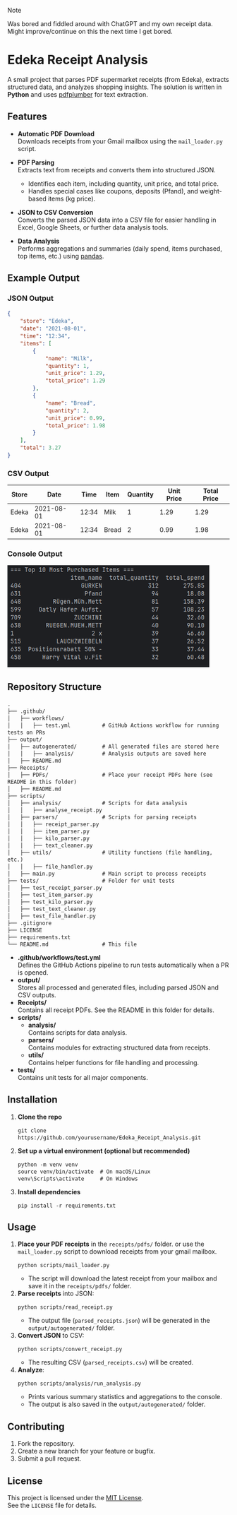 > [!NOTE]  
> Was bored and fiddled around with ChatGPT and my own receipt data.  
> Might improve/continue on this the next time I get bored.

# Edeka Receipt Analysis

A small project that parses PDF supermarket receipts (from Edeka), extracts structured data, and analyzes shopping insights. The solution is written in **Python** and uses [pdfplumber](https://github.com/jsvine/pdfplumber) for text extraction.

## Features

- **Automatic PDF Download**  
  Downloads receipts from your Gmail mailbox using the `mail_loader.py` script.

- **PDF Parsing**  
  Extracts text from receipts and converts them into structured JSON.
    - Identifies each item, including quantity, unit price, and total price.
    - Handles special cases like coupons, deposits (Pfand), and weight-based items (kg price).

- **JSON to CSV Conversion**  
  Converts the parsed JSON data into a CSV file for easier handling in Excel, Google Sheets, or further data analysis tools.

- **Data Analysis**  
  Performs aggregations and summaries (daily spend, items purchased, top items, etc.) using [pandas](https://pandas.pydata.org/).

## Example Output

### JSON Output

```json
{
    "store": "Edeka",
    "date": "2021-08-01",
    "time": "12:34",
    "items": [
        {
            "name": "Milk",
            "quantity": 1,
            "unit_price": 1.29,
            "total_price": 1.29
        },
        {
            "name": "Bread",
            "quantity": 2,
            "unit_price": 0.99,
            "total_price": 1.98
        }
    ],
    "total": 3.27
}
```

### CSV Output

| Store | Date       | Time | Item  | Quantity | Unit Price | Total Price |
|-------|------------|------|-------|----------|------------|-------------|
| Edeka | 2021-08-01 | 12:34| Milk  | 1        | 1.29       | 1.29        |
| Edeka | 2021-08-01 | 12:34| Bread | 2        | 0.99       | 1.98        |

### Console Output

![example_output.png](example_output.png)

## Repository Structure

```
.
├── .github/
│   ├── workflows/
│   │   ├── test.yml          # GitHub Actions workflow for running tests on PRs
├── output/
│   ├── autogenerated/        # All generated files are stored here
│   │   ├── analysis/         # Analysis outputs are saved here
│   ├── README.md
├── Receipts/
│   ├── PDFs/                 # Place your receipt PDFs here (see README in this folder)
│   ├── README.md
├── scripts/
│   ├── analysis/             # Scripts for data analysis
│   │   ├── analyse_receipt.py
│   ├── parsers/              # Scripts for parsing receipts
│   │   ├── receipt_parser.py
│   │   ├── item_parser.py
│   │   ├── kilo_parser.py
│   │   ├── text_cleaner.py
│   ├── utils/                # Utility functions (file handling, etc.)
│   │   ├── file_handler.py
│   ├── main.py               # Main script to process receipts
├── tests/                    # Folder for unit tests
│   ├── test_receipt_parser.py
│   ├── test_item_parser.py
│   ├── test_kilo_parser.py
│   ├── test_text_cleaner.py
│   ├── test_file_handler.py
├── .gitignore
├── LICENSE
├── requirements.txt
└── README.md                 # This file
```

- **.github/workflows/test.yml**  
  Defines the GitHub Actions pipeline to run tests automatically when a PR is opened.
- **output/**  
  Stores all processed and generated files, including parsed JSON and CSV outputs.
- **Receipts/**  
  Contains all receipt PDFs. See the README in this folder for details.
- **scripts/**  
    - **analysis/**  
        Contains scripts for data analysis.
    - **parsers/**  
        Contains modules for extracting structured data from receipts.
    - **utils/**  
        Contains helper functions for file handling and processing.
- **tests/**  
    Contains unit tests for all major components.

## Installation

1. **Clone the repo**
   ```
   git clone https://github.com/yourusername/Edeka_Receipt_Analysis.git
   ```
2. **Set up a virtual environment (optional but recommended)**
   ```
   python -m venv venv
   source venv/bin/activate  # On macOS/Linux
   venv\Scripts\activate     # On Windows
   ```
3. **Install dependencies**
   ```
   pip install -r requirements.txt
   ```

## Usage

1. **Place your PDF receipts** in the `receipts/pdfs/` folder. or use the `mail_loader.py` script to download receipts from your gmail mailbox.
   ```
   python scripts/mail_loader.py
   ```
    - The script will download the latest receipt from your mailbox and save it in the `receipts/pdfs/` folder.
2. **Parse receipts** into JSON:
   ```
   python scripts/read_receipt.py
   ```
    - The output file (`parsed_receipts.json`) will be generated in the `output/autogenerated/` folder.
3. **Convert JSON** to CSV:
   ```
   python scripts/convert_receipt.py
   ```
    - The resulting CSV (`parsed_receipts.csv`) will be created.
4. **Analyze**:
   ```
   python scripts/analysis/run_analysis.py
   ```
    - Prints various summary statistics and aggregations to the console.
    - The output is also saved in the `output/autogenerated/` folder.

## Contributing

1. Fork the repository.
2. Create a new branch for your feature or bugfix.
3. Submit a pull request.

## License

This project is licensed under the [MIT License](LICENSE).  
See the `LICENSE` file for details.